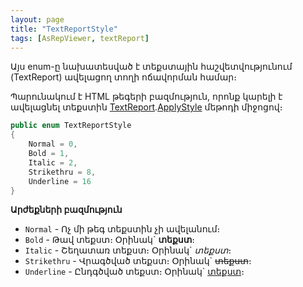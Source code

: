```yaml
---
layout: page
title: "TextReportStyle" 
tags: [AsRepViewer, textReport]
---
```


Այս enum-ը նախատեսված է տեքստային հաշվետվությունում (TextReport) ավելացող տողի ոճավորման համար։

Պարունակում է HTML թեգերի բազմություն, որոնք կարելի է ավելացնել տեքստին [TextReport](TextReport.md).[ApplyStyle](TextReport/ApplyStyle.md) մեթոդի միջոցով։

```c#
public enum TextReportStyle
{
    Normal = 0,
    Bold = 1,
    Italic = 2,
    Strikethru = 8,
    Underline = 16
}
```

**Արժեքների բազմություն**

* `Normal` - Ոչ մի թեգ տեքստին չի ավելանում։
* `Bold` - Թավ տեքստ։ Օրինակ` **տեքստ**։ 
* `Italic` - Շեղատառ տեքստ։ Օրինակ` *տեքստ*։ 
* `Strikethru` - Վրագծված տեքստ։ Օրինակ` ~~տեքստ~~։
* `Underline` - Ընդգծված տեքստ։ Օրինակ` <u>տեքստ</u>։
